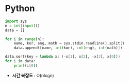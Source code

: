 # Python 
```python
import sys
n = int(input())
data = []

for i in range(n):
    name, kor, eng, math = sys.stdin.readline().split()
    data.append([name, int(kor), int(eng), int(math)])

data.sort(key = lambda x: (-x[1], x[2], -x[3], x[0]))
for i in data:
    print(i[0])
```

* **시간 복잡도** : O(nlogn)
